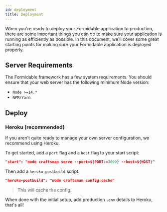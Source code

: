 ```yaml
---
id: deployment
title: Deployment
---
```


When you're ready to deploy your Formidable application to production, there are some important things you can do to make sure your application is running as efficiently as possible. In this document, we'll cover some great starting points for making sure your Formidable application is deployed properly.

## Server Requirements

The Formidable framework has a few system requirements. You should ensure that your web server has the following minimum Node version:

* `Node >=14.*`
* `NPM/Yarn`

## Deploy

### Heroku (recommended)

If you aren't quite ready to manage your own server configuration, we recommend using Heroku.

To get started, add a `port` flag and a `host` flag to your start script:

```json
"start": "node craftsman serve --port=${PORT:=3000} --host=${HOST}"
```

Then add a `heroku-postbuild` script:

```json
"heroku-postbuild": "node craftsman config:cache"
```

> This will cache the config.

When done with the initial setup, add production `.env` details to Heroku, that's all!
